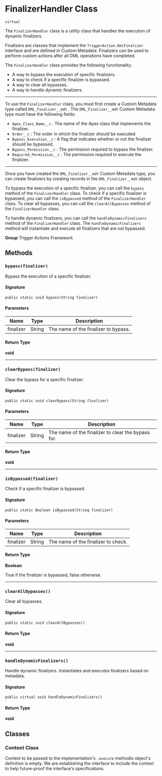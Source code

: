 # FinalizerHandler Class
`virtual`

The `FinalizerHandler` class is a utility class that handles the execution of dynamic finalizers. 
 
Finalizers are classes that implement the `TriggerAction.DmlFinalizer` interface and are defined in Custom Metadata. 
Finalizers can be used to perform custom actions after all DML operations have completed. 
 
The `FinalizerHandler` class provides the following functionality: 
 
- A way to bypass the execution of specific finalizers. 
- A way to check if a specific finalizer is bypassed. 
- A way to clear all bypasses. 
- A way to handle dynamic finalizers. 
--- 
To use the `FinalizerHandler` class, you must first create a Custom Metadata type called `DML_Finalizer__mdt` . 
The `DML_Finalizer__mdt` Custom Metadata type must have the following fields: 
 
- `Apex_Class_Name__c` : The name of the Apex class that implements the finalizer. 
- `Order__c` : The order in which the finalizer should be executed. 
- `Bypass_Execution__c` : A flag that indicates whether or not the finalizer should be bypassed. 
- `Bypass_Permission__c` : The permission required to bypass the finalizer. 
- `Required_Permission__c` : The permission required to execute the finalizer. 
--- 
Once you have created the `DML_Finalizer__mdt` Custom Metadata type, you can create finalizers by creating records 
in the `DML_Finalizer__mdt` object. 
 
To bypass the execution of a specific finalizer, you can call the `bypass` method of the `FinalizerHandler` class. 
To check if a specific finalizer is bypassed, you can call the `isBypassed` method of the `FinalizerHandler` class. 
To clear all bypasses, you can call the `clearAllBypasses` method of the `FinalizerHandler` class. 
 
To handle dynamic finalizers, you can call the `handleDynamicFinalizers` method of the `FinalizerHandler` class. 
The `handleDynamicFinalizers` method will instantiate and execute all finalizers that are not bypassed.

**Group** Trigger Actions Framework

## Methods
### `bypass(finalizer)`

Bypass the execution of a specific finalizer.

#### Signature
```apex
public static void bypass(String finalizer)
```

#### Parameters
| Name | Type | Description |
|------|------|-------------|
| finalizer | String | The name of the finalizer to bypass. |

#### Return Type
**void**

---

### `clearBypass(finalizer)`

Clear the bypass for a specific finalizer.

#### Signature
```apex
public static void clearBypass(String finalizer)
```

#### Parameters
| Name | Type | Description |
|------|------|-------------|
| finalizer | String | The name of the finalizer to clear the bypass for. |

#### Return Type
**void**

---

### `isBypassed(finalizer)`

Check if a specific finalizer is bypassed.

#### Signature
```apex
public static Boolean isBypassed(String finalizer)
```

#### Parameters
| Name | Type | Description |
|------|------|-------------|
| finalizer | String | The name of the finalizer to check. |

#### Return Type
**Boolean**

True if the finalizer is bypassed, false otherwise.

---

### `clearAllBypasses()`

Clear all bypasses.

#### Signature
```apex
public static void clearAllBypasses()
```

#### Return Type
**void**

---

### `handleDynamicFinalizers()`

Handle dynamic finalizers. Instantiates and executes finalizers based on metadata.

#### Signature
```apex
public virtual void handleDynamicFinalizers()
```

#### Return Type
**void**

## Classes
### Context Class

Context to be passed to the implementation&#x27;s `.execute` methodis object&#x27;s definition is empty. We are establishing the interface 
to include the context to help future-proof the interface&#x27;s specifications.